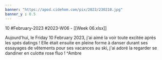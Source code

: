 ```yaml
---
banner: "https://apod.cidehom.com/pix/2023/230210.jpg"
banner_y : 0.5
---
```

10 #February-2023 #2023-W06 - [[Week 06.xlsx]]


Aujourd'hui, le Friday 10 February 2023, j'ai aimé la voir toute excitée après les spés datings ! Elle était ensuite en pleine forme à danser durant ses essayages de vêtements pour ses vacances au ski, j'ai adoré la regarder se dandiner en culotte rose fluo ! ^Ambre